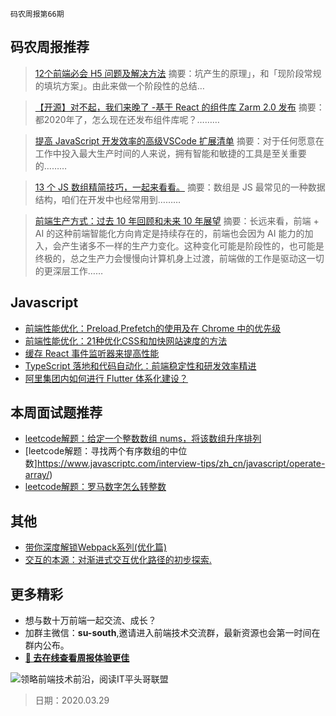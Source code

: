 `码农周报第66期`

码农周报推荐
-------

> [12个前端必会 H5 问题及解决方法](https://mp.weixin.qq.com/s/nJ6VZrOsI5LJiJJNpAyLJw)
> 摘要：坑产生的原理」，和「现阶段常规的填坑方案」。由此来做一个阶段性的总结…

> [【开源】对不起，我们来晚了 -基于 React 的组件库 Zarm 2.0 发布](https://mp.weixin.qq.com/s/kZlUlurZ9ZHaAmMWg7U-Gg)
> 摘要：都2020年了，怎么现在还发布组件库呢？………


> [提高 JavaScript 开发效率的高级VSCode 扩展清单](https://www.javascriptc.com/3486.html)
> 摘要：对于任何愿意在工作中投入最大生产时间的人来说，拥有智能和敏捷的工具是至关重要的………

> [13 个 JS 数组精简技巧，一起来看看。](https://www.javascriptc.com/3437.html)
> 摘要：数组是 JS 最常见的一种数据结构，咱们在开发中也经常用到………

> [前端生产方式：过去 10 年回顾和未来 10 年展望](https://juejin.im/post/5e81874be51d4546d23bf9b4)
> 摘要：长远来看，前端 + AI 的这种前端智能化方向肯定是持续存在的，前端也会因为 AI 能力的加入，会产生诸多不一样的生产力变化。这种变化可能是阶段性的，也可能是终极的，总之生产力会慢慢向计算机身上过渡，前端做的工作是驱动这一切的更深层工作……



Javascript
-------

+ [前端性能优化：Preload,Prefetch的使用及在 Chrome 中的优先级](https://www.javascriptc.com/3400.html)
+ [前端性能优化：21种优化CSS和加快网站速度的方法](https://www.javascriptc.com/3399.html)
+ [缓存 React 事件监听器来提高性能](https://www.javascriptc.com/2014.html)
+ [TypeScript 落地和代码自动化：前端稳定性和研发效率精进](https://zhuanlan.zhihu.com/p/121825628)
+ [阿里集团内如何进行 Flutter 体系化建设？](https://juejin.im/post/5e85ae636fb9a03c741366f3)


本周面试题推荐
-------
+ [leetcode解题：给定一个整数数组 nums，将该数组升序排列](https://www.javascriptc.com/interview-tips/zh_cn/javascript/array-sort/)
+ [leetcode解题：寻找两个有序数组的中位数]https://www.javascriptc.com/interview-tips/zh_cn/javascript/operate-array/)
+ [leetcode解题：罗马数字怎么转整数](https://www.javascriptc.com/interview-tips/zh_cn/javascript/roman-number-arab-number/)


其他
-------
+ [带你深度解锁Webpack系列(优化篇)](https://mp.weixin.qq.com/s/Q3MqCTT4Ae1RSuaVNU9wig)
+ [交互的本源：对渐进式交互优化路径的初步探索.](https://www.yuque.com/xufei-coder/code/pxt4zr)


更多精彩
-------
+ 想与数十万前端一起交流、成长？
+ 加群主微信：**su-south**,邀请进入前端技术交流群，最新资源也会第一时间在群内公布。
+ **[:lollipop: 去在线查看周报体验更佳](https://www.javascriptc.com/category/javascript-weekly)**

![领略前端技术前沿，阅读IT平头哥联盟](https://user-images.githubusercontent.com/18324563/70633966-608b2980-1c6c-11ea-8123-34f1fd13484e.png)



> 日期：2020.03.29
